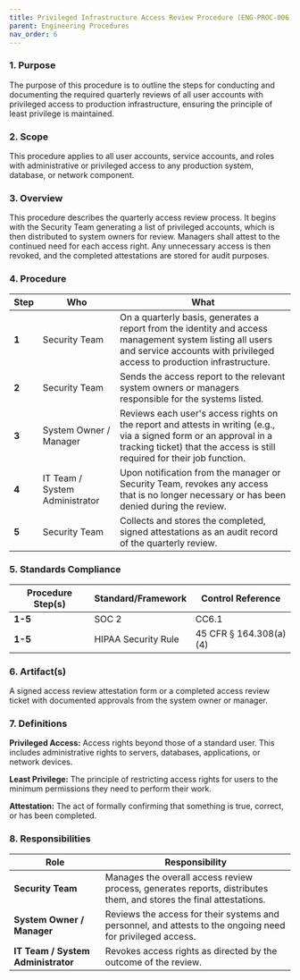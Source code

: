 ```yaml
---
title: Privileged Infrastructure Access Review Procedure (ENG-PROC-006)
parent: Engineering Procedures
nav_order: 6
---
```

### 1. Purpose

The purpose of this procedure is to outline the steps for conducting and documenting the required quarterly reviews of all user accounts with privileged access to production infrastructure, ensuring the principle of least privilege is maintained.

### 2. Scope

This procedure applies to all user accounts, service accounts, and roles with administrative or privileged access to any production system, database, or network component.

### 3. Overview

This procedure describes the quarterly access review process. It begins with the Security Team generating a list of privileged accounts, which is then distributed to system owners for review. Managers shall attest to the continued need for each access right. Any unnecessary access is then revoked, and the completed attestations are stored for audit purposes.

### 4. Procedure

| **Step** | **Who**                      | **What**                                                                                                                                                           |
| -------- | ---------------------------- | ------------------------------------------------------------------------------------------------------------------------------------------------------------------ |
| **1**    | Security Team                | On a quarterly basis, generates a report from the identity and access management system listing all users and service accounts with privileged access to production infrastructure. |
| **2**    | Security Team                | Sends the access report to the relevant system owners or managers responsible for the systems listed.                                                              |
| **3**    | System Owner / Manager       | Reviews each user's access rights on the report and attests in writing (e.g., via a signed form or an approval in a tracking ticket) that the access is still required for their job function. |
| **4**    | IT Team / System Administrator | Upon notification from the manager or Security Team, revokes any access that is no longer necessary or has been denied during the review.                          |
| **5**    | Security Team                | Collects and stores the completed, signed attestations as an audit record of the quarterly review.                                                                 |

### 5. Standards Compliance

| **Procedure Step(s)** | **Standard/Framework**     | **Control Reference**     |
| --------------------- | -------------------------- | ------------------------- |
| **1-5**               | SOC 2                      | CC6.1                     |
| **1-5**               | HIPAA Security Rule        | 45 CFR § 164.308(a)(4)    |

### 6. Artifact(s)

A signed access review attestation form or a completed access review ticket with documented approvals from the system owner or manager.

### 7. Definitions

**Privileged Access:** Access rights beyond those of a standard user. This includes administrative rights to servers, databases, applications, or network devices.

**Least Privilege:** The principle of restricting access rights for users to the minimum permissions they need to perform their work.

**Attestation:** The act of formally confirming that something is true, correct, or has been completed.

### 8. Responsibilities

| **Role**                 | **Responsibility**                                                                                             |
| ------------------------ | -------------------------------------------------------------------------------------------------------------- |
| **Security Team**        | Manages the overall access review process, generates reports, distributes them, and stores the final attestations. |
| **System Owner / Manager** | Reviews the access for their systems and personnel, and attests to the ongoing need for privileged access.     |
| **IT Team / System Administrator** | Revokes access rights as directed by the outcome of the review.                                        |
